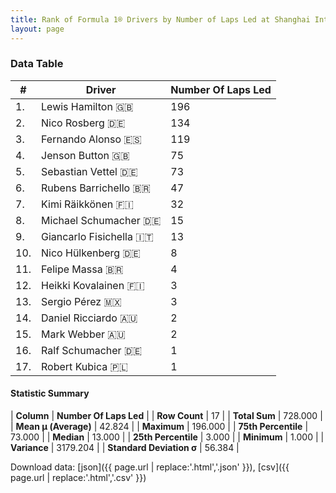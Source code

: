 ```yaml
---
title: Rank of Formula 1® Drivers by Number of Laps Led at Shanghai International Circuit
layout: page
---
```


<canvas id="chart" width="400" height="180"></canvas>
<script>
var data = {
    "datasets": [
        {
            "backgroundColor": [
                "#9C8E8D",
                "#9C8E8D",
                "#9C8E8D",
                "#9C8E8D",
                "#9C8E8D",
                "#9C8E8D",
                "#9C8E8D",
                "#9C8E8D",
                "#9C8E8D",
                "#9C8E8D",
                "#9C8E8D",
                "#9C8E8D",
                "#9C8E8D",
                "#9C8E8D",
                "#9C8E8D",
                "#9C8E8D",
                "#9C8E8D"
            ],
            "borderColor": [
                "#1D181E",
                "#1D181E",
                "#1D181E",
                "#1D181E",
                "#1D181E",
                "#1D181E",
                "#1D181E",
                "#1D181E",
                "#1D181E",
                "#1D181E",
                "#1D181E",
                "#1D181E",
                "#1D181E",
                "#1D181E",
                "#1D181E",
                "#1D181E",
                "#1D181E"
            ],
            "borderWidth": 1,
            "data": [
                196.0,
                134.0,
                119.0,
                75.0,
                73.0,
                47.0,
                32.0,
                15.0,
                13.0,
                8.0,
                4.0,
                3.0,
                3.0,
                2.0,
                2.0,
                1.0,
                1.0
            ],
            "label": "Number Of Laps Led"
        }
    ],
    "labels": [
        "Lewis Hamilton",
        "Nico Rosberg",
        "Fernando Alonso",
        "Jenson Button",
        "Sebastian Vettel",
        "Rubens Barrichello",
        "Kimi Räikkönen",
        "Michael Schumacher",
        "Giancarlo Fisichella",
        "Nico Hülkenberg",
        "Felipe Massa",
        "Heikki Kovalainen",
        "Sergio Pérez",
        "Daniel Ricciardo",
        "Mark Webber",
        "Ralf Schumacher",
        "Robert Kubica"
    ]
};
var options = {
  legend: {
    display: false
  },
  scales: {
    xAxes: [{
      ticks: {
        beginAtZero: true,
        maxRotation: 180,
        display: window.innerWidth > 800
      }
    }],
    yAxes: [{
      ticks: {
        beginAtZero: true
      }
    }]
  },
  onResize: function(chart, size) {
    chart.options.scales.xAxes[0].ticks.display = size.width > 800;
  }
};
var chart = new Chart("chart", {
    data: data,
    type: 'bar',
    options: options
});
</script>



### Data Table

| # | Driver | Number Of Laps Led |
|--|--|--|
| 1. | Lewis Hamilton 🇬🇧 | 196 |
| 2. | Nico Rosberg 🇩🇪 | 134 |
| 3. | Fernando Alonso 🇪🇸 | 119 |
| 4. | Jenson Button 🇬🇧 | 75 |
| 5. | Sebastian Vettel 🇩🇪 | 73 |
| 6. | Rubens Barrichello 🇧🇷 | 47 |
| 7. | Kimi Räikkönen 🇫🇮 | 32 |
| 8. | Michael Schumacher 🇩🇪 | 15 |
| 9. | Giancarlo Fisichella 🇮🇹 | 13 |
| 10. | Nico Hülkenberg 🇩🇪 | 8 |
| 11. | Felipe Massa 🇧🇷 | 4 |
| 12. | Heikki Kovalainen 🇫🇮 | 3 |
| 13. | Sergio Pérez 🇲🇽 | 3 |
| 14. | Daniel Ricciardo 🇦🇺 | 2 |
| 15. | Mark Webber 🇦🇺 | 2 |
| 16. | Ralf Schumacher 🇩🇪 | 1 |
| 17. | Robert Kubica 🇵🇱 | 1 |

#### Statistic Summary

| **Column** | **Number Of Laps Led** |
| **Row Count** | 17 |
| **Total Sum** | 728.000 |
| **Mean μ (Average)** | 42.824 |
| **Maximum** | 196.000 |
| **75th Percentile** | 73.000 |
| **Median** | 13.000 |
| **25th Percentile** | 3.000 |
| **Minimum** | 1.000 |
| **Variance** | 3179.204 |
| **Standard Deviation σ** | 56.384 |

Download data: [json]({{ page.url | replace:'.html','.json' }}), [csv]({{ page.url | replace:'.html','.csv' }})
